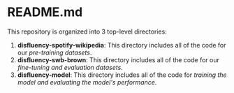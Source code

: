 # README.md

This repository is organized into 3 top-level directories:

1. **disfluency-spotify-wikipedia**: This directory includes all of the code for our *pre-training datasets*.
2. **disfluency-swb-brown**: This directory includes all of the code for our *fine-tuning and evaluation datasets*.
3. **disfluency-model**: This directory includes all of the code for *training the model and evaluating the model's performance*.